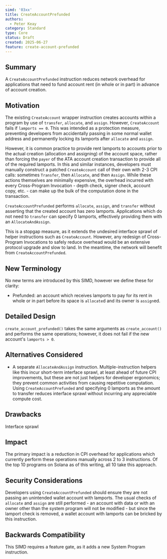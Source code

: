 ```yaml
---
simd: '03xx'
title: CreateAccountPrefunded
authors:
  - Peter Keay
category: Standard
type: Core
status: Draft
created: 2025-06-27
feature: create-account-prefunded
---
```


## Summary

A `CreateAccountPrefunded` instruction reduces network overhead for applications that need to fund account rent (in whole or in part) in advance of account creation.

## Motivation

The existing `CreateAccount` wrapper instruction creates accounts within a program by use of `transfer`, `allocate`, and `assign`. However, `CreateAccount` fails if `lamports == 0`. This was intended as a protection measure, preventing developers from accidentally passing in some normal wallet address and permanently locking its lamports after `allocate` and `assign`.

However, it is common practice to provide rent lamports to accounts prior to the actual creation (allocation and assigning) of the account space, rather than forcing the `payer` of the ATA account creation transaction to provide all of the required lamports. In this and similar instances, developers must manually construct a patched `CreateAccount` call of their own with 2-3 CPI calls: sometimes `Transfer`, then `Allocate`, and then `Assign`. While these actions themselves are minimally expensive, the overhead incurred with every Cross-Program Invocation - depth check, signer check, account copy, etc. - can make up the bulk of the computation done in the transaction.

`CreateAccountPrefunded` performs `allocate`, `assign`, and `transfer` without asserting that the created account has zero lamports. Applications which do not need to `transfer` can specify 0 lamports, effectively providing them with an `AllocateAndAssign`.

This is a stopgap measure, as it extends the undesired interface sprawl of helper instructions such as `CreateAccount`. However, any redesign of Cross-Program Invocations to safely reduce overhead would be an extensive protocol upgrade and slow to land. In the meantime, the network will benefit from `CreateAccountPrefunded`.

## New Terminology

No new terms are introduced by this SIMD, however we define these for clarity:

* Prefunded: an account which receives lamports to pay for its rent in whole or in part before its space is `allocate`d and its owner is `assign`ed.

## Detailed Design

`create_account_prefunded()` takes the same arguments as `create_account()` and performs the same operations; however, it does not fail if the new account's `lamports > 0`.

## Alternatives Considered

* A separate `AllocateAndAssign` instruction. Multiple-instruction helpers like this incur short-term interface sprawl, at least ahead of future CPI improvements, but these are not just helpers for developer ergonomics; they prevent common activities from causing repetitive computation. Using `CreateAccountPrefunded` and specifying 0 lamports as the amount to transfer reduces interface sprawl without incurring any appreciable compute cost.

## Drawbacks

Interface sprawl 

## Impact

The primary impact is a reduction in CPI overhead for applications which currently perform these operations manually across 2 to 3 instructions. Of the top 10 programs on Solana as of this writing, all 10 take this approach.

## Security Considerations

Developers using `CreateAccountPrefunded` should ensure they are not passing an unintended wallet account with lamports. The usual checks of `allocate` and `assign` are still performed - an account with data or with an owner other than the system program will not be modified - but since the lamport check is removed, a wallet account with lamports can be bricked by this instruction. 

## Backwards Compatibility

This SIMD requires a feature gate, as it adds a new System Program instruction.